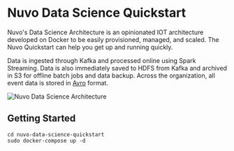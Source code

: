 # Nuvo Data Science Quickstart

Nuvo's Data Science Architecture is an opinionated IOT architecture developed on Docker to be easily provisioned, managed, and scaled. The Nuvo Quickstart can help you get up and running quickly.

Data is ingested through Kafka and processed online using Spark Streaming. Data is also immediately saved to HDFS from Kafka and archived in S3 for offline batch jobs and data backup. Across the organization, all event data is stored in [Avro](http://avro.apache.org/docs/current/) format.

![Nuvo Data Science Architecture](https://s3.us-west-2.amazonaws.com/secure.notion-static.com/98bba24c-fff7-4b01-a90b-7761c2c50641/screenshot.png?AWSAccessKeyId=AKIAJLJXUMP5IHUZAPFQ&Expires=1534117786&Signature=eFEOmpktuPQeEZq46VDYdX27%2BMI%3D)

## Getting Started
```git clone https://github.com/NuvoHome/nuvo-data-science-quickstart
cd nuvo-data-science-quickstart
sudo docker-compose up -d
```
